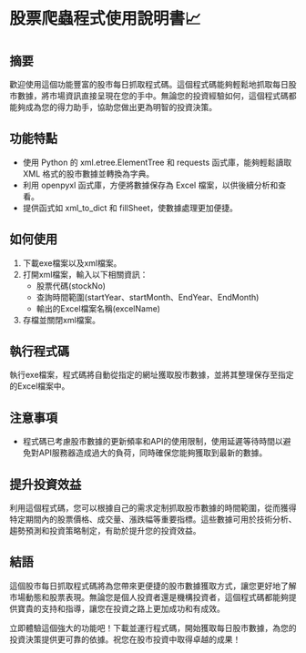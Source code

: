 # 股票爬蟲程式使用說明書📈

## 摘要

歡迎使用這個功能豐富的股市每日抓取程式碼。這個程式碼能夠輕鬆地抓取每日股市數據，將市場資訊直接呈現在您的手中。無論您的投資經驗如何，這個程式碼都能夠成為您的得力助手，協助您做出更為明智的投資決策。

## 功能特點

- 使用 Python 的 xml.etree.ElementTree 和 requests 函式庫，能夠輕鬆讀取 XML 格式的股市數據並轉換為字典。
- 利用 openpyxl 函式庫，方便將數據保存為 Excel 檔案，以供後續分析和查看。
- 提供函式如 xml_to_dict 和 fillSheet，使數據處理更加便捷。

## 如何使用

1. 下載exe檔案以及xml檔案。
2. 打開xml檔案，輸入以下相關資訊：
   - 股票代碼(stockNo)
   - 查詢時間範圍(startYear、startMonth、EndYear、EndMonth)
   - 輸出的Excel檔案名稱(excelName)
3. 存檔並關閉xml檔案。

## 執行程式碼

執行exe檔案，程式碼將自動從指定的網址獲取股市數據，並將其整理保存至指定的Excel檔案中。

## 注意事項

- 程式碼已考慮股市數據的更新頻率和API的使用限制，使用延遲等待時間以避免對API服務器造成過大的負荷，同時確保您能夠獲取到最新的數據。

## 提升投資效益

利用這個程式碼，您可以根據自己的需求定制抓取股市數據的時間範圍，從而獲得特定期間內的股票價格、成交量、漲跌幅等重要指標。這些數據可用於技術分析、趨勢預測和投資策略制定，有助於提升您的投資效益。

## 結語

這個股市每日抓取程式碼將為您帶來更便捷的股市數據獲取方式，讓您更好地了解市場動態和股票表現。無論您是個人投資者還是機構投資者，這個程式碼都能夠提供寶貴的支持和指導，讓您在投資之路上更加成功和有成效。

立即體驗這個強大的功能吧！下載並運行程式碼，開始獲取每日股市數據，為您的投資決策提供更可靠的依據。祝您在股市投資中取得卓越的成果！
